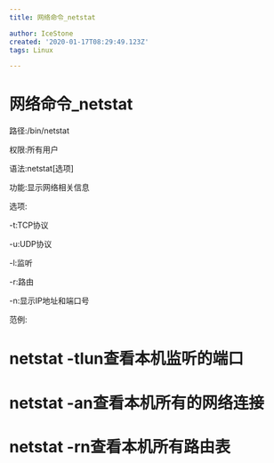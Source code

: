 ```yaml
---
title: 网络命令_netstat

author: IceStone
created: '2020-01-17T08:29:49.123Z'
tags: Linux

---
```


# 网络命令_netstat

路径:/bin/netstat

权限:所有用户

语法:netstat[选项]

功能:显示网络相关信息

 
选项:

-t:TCP协议

-u:UDP协议

-l:监听

-r:路由

-n:显示IP地址和端口号

范例:

# netstat -tlun查看本机监听的端口

# netstat -an查看本机所有的网络连接

# netstat -rn查看本机所有路由表

 
